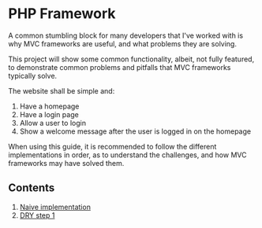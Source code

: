# PHP Framework

A common stumbling block for many developers that I've worked with
is why MVC frameworks are useful, and what problems they are solving.

This project will show some common functionality, albeit, not fully
featured, to demonstrate common problems and pitfalls that MVC 
frameworks typically solve.

The website shall be simple and:

1. Have a homepage
2. Have a login page
3. Allow a user to login
4. Show a welcome message after the user is logged in on the homepage

When using this guide, it is recommended to follow the different
implementations in order, as to understand the challenges, and how MVC
frameworks may have solved them.

## Contents

1. [Naive implementation](./src/naive/naive-implementation.md)
2. [DRY step 1](./src/dry-step-1/dry-step-1.md)

